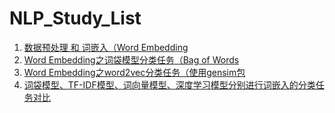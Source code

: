 # NLP_Study_List  

1. [数据预处理 和 词嵌入（Word Embedding](./1_data_process.md)
2. [Word Embedding之词袋模型分类任务（Bag of Words](./2_word2vec_BoW.md)
3. [Word Embedding之word2vec分类任务（使用gensim包](./3_word2vec_gensim.md)
4. [词袋模型、TF-IDF模型、词向量模型、深度学习模型分别进行词嵌入的分类任务对比](./4_word2vec_compare.md)
